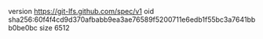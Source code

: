 version https://git-lfs.github.com/spec/v1
oid sha256:60f4f4cd9d370afbabb9ea3ae76589f5200711e6edb1f55bc3a7641bbb0be0bc
size 6512
